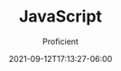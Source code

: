 ---
title: "JavaScript"
date: 2021-09-12T17:13:27-06:00
subtitle: "Proficient"
level: 80
draft: false
weight: 3
---
